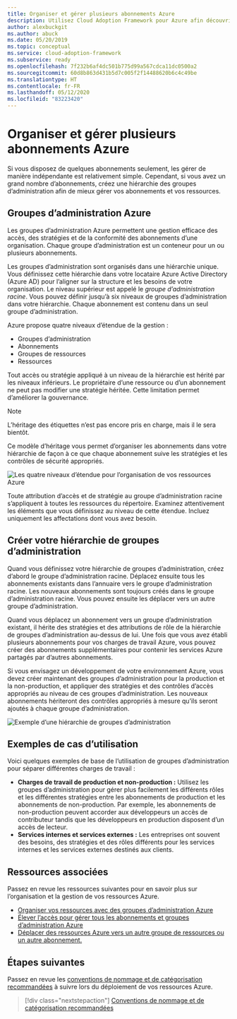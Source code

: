 ```yaml
---
title: Organiser et gérer plusieurs abonnements Azure
description: Utilisez Cloud Adoption Framework pour Azure afin découvrir comment créer une hiérarchie de groupes d’administration en vue de simplifier la gestion de vos abonnements et de vos ressources.
author: alexbuckgit
ms.author: abuck
ms.date: 05/20/2019
ms.topic: conceptual
ms.service: cloud-adoption-framework
ms.subservice: ready
ms.openlocfilehash: 7f232b6af4dc501b775d99a567cdca11dc0500a2
ms.sourcegitcommit: 60d8b863d431b5d7c005f2f14488620b6c4c49be
ms.translationtype: HT
ms.contentlocale: fr-FR
ms.lasthandoff: 05/12/2020
ms.locfileid: "83223420"
---
```

# <a name="organize-and-manage-multiple-azure-subscriptions"></a>Organiser et gérer plusieurs abonnements Azure

Si vous disposez de quelques abonnements seulement, les gérer de manière indépendante est relativement simple. Cependant, si vous avez un grand nombre d’abonnements, créez une hiérarchie des groupes d’administration afin de mieux gérer vos abonnements et vos ressources.

## <a name="azure-management-groups"></a>Groupes d’administration Azure

Les groupes d’administration Azure permettent une gestion efficace des accès, des stratégies et de la conformité des abonnements d’une organisation. Chaque groupe d’administration est un conteneur pour un ou plusieurs abonnements.

Les groupes d’administration sont organisés dans une hiérarchie unique. Vous définissez cette hiérarchie dans votre locataire Azure Active Directory (Azure AD) pour l’aligner sur la structure et les besoins de votre organisation. Le niveau supérieur est appelé le _groupe d’administration racine_. Vous pouvez définir jusqu’à six niveaux de groupes d’administration dans votre hiérarchie. Chaque abonnement est contenu dans un seul groupe d’administration.

Azure propose quatre niveaux d’étendue de la gestion :

- Groupes d’administration
- Abonnements
- Groupes de ressources
- Ressources

Tout accès ou stratégie appliqué à un niveau de la hiérarchie est hérité par les niveaux inférieurs. Le propriétaire d’une ressource ou d’un abonnement ne peut pas modifier une stratégie héritée. Cette limitation permet d’améliorer la gouvernance.

> [!NOTE]
> L’héritage des étiquettes n’est pas encore pris en charge, mais il le sera bientôt.

Ce modèle d’héritage vous permet d’organiser les abonnements dans votre hiérarchie de façon à ce que chaque abonnement suive les stratégies et les contrôles de sécurité appropriés.

![Les quatre niveaux d’étendue pour l’organisation de vos ressources Azure](../../ready/azure-setup-guide/media/organize-resources/scope-levels.png)

Toute attribution d’accès et de stratégie au groupe d’administration racine s’appliquent à toutes les ressources du répertoire. Examinez attentivement les éléments que vous définissez au niveau de cette étendue. Incluez uniquement les affectations dont vous avez besoin.

## <a name="create-your-management-group-hierarchy"></a>Créer votre hiérarchie de groupes d’administration

Quand vous définissez votre hiérarchie de groupes d’administration, créez d’abord le groupe d’administration racine. Déplacez ensuite tous les abonnements existants dans l’annuaire vers le groupe d’administration racine. Les nouveaux abonnements sont toujours créés dans le groupe d’administration racine. Vous pouvez ensuite les déplacer vers un autre groupe d’administration.

Quand vous déplacez un abonnement vers un groupe d’administration existant, il hérite des stratégies et des attributions de rôle de la hiérarchie de groupes d’administration au-dessus de lui. Une fois que vous avez établi plusieurs abonnements pour vos charges de travail Azure, vous pouvez créer des abonnements supplémentaires pour contenir les services Azure partagés par d’autres abonnements.

Si vous envisagez un développement de votre environnement Azure, vous devez créer maintenant des groupes d’administration pour la production et la non-production, et appliquer des stratégies et des contrôles d’accès appropriés au niveau de ces groupes d’administration. Les nouveaux abonnements hériteront des contrôles appropriés à mesure qu’ils seront ajoutés à chaque groupe d’administration.

![Exemple d’une hiérarchie de groupes d’administration](../../_images/ready/management-group-hierarchy-v2.png)

## <a name="example-use-cases"></a>Exemples de cas d’utilisation

Voici quelques exemples de base de l’utilisation de groupes d’administration pour séparer différentes charges de travail :

- **Charges de travail de production et non-production :** Utilisez les groupes d’administration pour gérer plus facilement les différents rôles et les différentes stratégies entre les abonnements de production et les abonnements de non-production. Par exemple, les abonnements de non-production peuvent accorder aux développeurs un accès de contributeur tandis que les développeurs en production disposent d’un accès de lecteur.
- **Services internes et services externes :** Les entreprises ont souvent des besoins, des stratégies et des rôles différents pour les services internes et les services externes destinés aux clients.

## <a name="related-resources"></a>Ressources associées

Passez en revue les ressources suivantes pour en savoir plus sur l’organisation et la gestion de vos ressources Azure.

- [Organiser vos ressources avec des groupes d’administration Azure](https://docs.microsoft.com/azure/governance/management-groups)
- [Élever l’accès pour gérer tous les abonnements et groupes d’administration Azure](https://docs.microsoft.com/azure/role-based-access-control/elevate-access-global-admin)
- [Déplacer des ressources Azure vers un autre groupe de ressources ou un autre abonnement.](https://docs.microsoft.com/azure/azure-resource-manager/management/move-resource-group-and-subscription)

## <a name="next-steps"></a>Étapes suivantes

Passez en revue les [conventions de nommage et de catégorisation recommandées](./naming-and-tagging.md) à suivre lors du déploiement de vos ressources Azure.

> [!div class="nextstepaction"]
> [Conventions de nommage et de catégorisation recommandées](./naming-and-tagging.md)
